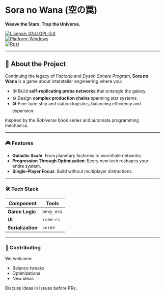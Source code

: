 # Sora no Wana (空の罠)  

**Weave the Stars. Trap the Universe.**  

[![License: GNU GPL-3.0](https://img.shields.io/badge/License-MIT-blue.svg)](LICENSE)  
[![Platform: Windows](https://img.shields.io/badge/Platform-Windows-informational)](https://www.microsoft.com/store/)  
[![Rust](https://img.shields.io/badge/Rust-1.70%2B-orange)](https://www.rust-lang.org/)  

---

## 🚀 **About the Project**  

Continuing the legacy of *Factorio* and *Dyson Sphere Program*, **Sora no Wana** is a game about interstellar engineering where you:  

- 🕸️ Build **self-replicating probe networks** that entangle the galaxy.  
- ⚙️ Design **complex production chains** spanning star systems.  
- 🛠️ Fine-tune ship and station logistics, balancing efficiency and expansion.  

Inspired by the *Bobiverse* book series and automata programming mechanics.

---

### 🎮 **Features**  

- **Galactic Scale**: From planetary factories to wormhole networks.  
- **Progression Through Optimization**: Every new tech reshapes your entire system.  
- **Single-Player Focus**: Build without multiplayer distractions.  

---

### 🛠️ **Tech Stack**  

| Component        | Tools                   |  
|------------------|-------------------------|  
| **Game Logic**   | `bevy_ecs` |  
| **UI**           | `iced-rs`               |  
| **Serialization**| `serde`|  

---

### 🤝 Contributing

We welcome:

- Balance tweaks
- Optimizations
- New ideas

Discuss ideas in Issues before PRs.
